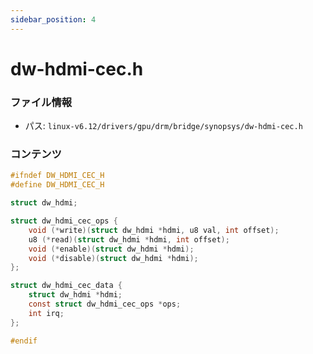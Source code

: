 ```yaml
---
sidebar_position: 4
---
```

# dw-hdmi-cec.h

### ファイル情報

- パス: `linux-v6.12/drivers/gpu/drm/bridge/synopsys/dw-hdmi-cec.h`

### コンテンツ

```h
#ifndef DW_HDMI_CEC_H
#define DW_HDMI_CEC_H

struct dw_hdmi;

struct dw_hdmi_cec_ops {
	void (*write)(struct dw_hdmi *hdmi, u8 val, int offset);
	u8 (*read)(struct dw_hdmi *hdmi, int offset);
	void (*enable)(struct dw_hdmi *hdmi);
	void (*disable)(struct dw_hdmi *hdmi);
};

struct dw_hdmi_cec_data {
	struct dw_hdmi *hdmi;
	const struct dw_hdmi_cec_ops *ops;
	int irq;
};

#endif

```
